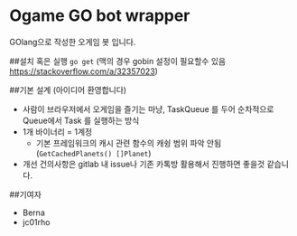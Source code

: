 # Ogame GO bot wrapper
GOlang으로 작성한 오게임 봇 입니다.

##설치 혹은 실행
```go get``` (맥의 경우  gobin 설정이 필요할수 있음 https://stackoverflow.com/a/32357023)


##기본 설계 (아이디어 환영합니다)
- 사람이 브라우저에서 오게임을 즐기는 마냥, TaskQueue 를 두어 순차적으로 Queue에서 Task 를 실행하는 방식
- 1개 바이너리 = 1계정
  - 기본 프레임워크의 캐시 관련 함수의 캐슁 범위 파악 안됨 (``` GetCachedPlanets() []Planet ```)
- 개선 건의사항은 gitlab  내 issue나 기존 카톡방 활용해서 진행하면 좋을것 같습니다.

      
       

##기여자
- Berna
- jc01rho
